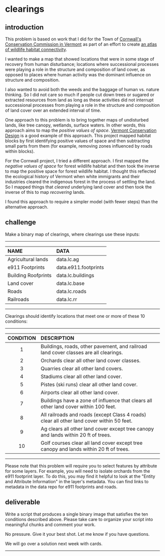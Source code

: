 # __clearings__

## introduction  

This problem is based on work that I did for the Town of [Cornwall's Conservation Commission in Vermont][ccc] as part of an effort to create [an atlas of wildlife habitat connectivity][ccc-atlas].  

I wanted to make a map that showed locations that were in some stage of recovery from human disturbance; locations where successional processes were playing a role in the structure and composition of land cover, as opposed to places where human activity was the dominant influence on structure and composition.  

I also wanted to avoid both the weeds and the baggage of human vs. nature thinking. So I did not care so much if people cut down trees or sugared or extracted resources from land as long as these activities did not interrupt successional processes from playing a role in the structure and composition of land cover over an extended interval of time.     

One approach to this problem is to bring together maps of undisturbed lands, like tree canopy, wetlands, surface waters. In other words, this approach aims to map the _positive values of space_. [Vermont Conservation Design][vcd] is a good example of this approach. This project mapped habitat blocks by first identifying positive values of space and then subtracting small parts from them (for example, removing zones influenced by roads within blocks). 

For the Cornwall project, I tried a different approach. I first mapped the _negative values of space_ for forest wildlife habitat and then took the inverse to map the positive space for forest wildlife habitat. I thought this reflected the ecological history of Vermont when white immigrants and their industries cleared the indigenous forest in the process of settling the land. So I mapped things that _cleared_ underlying land cover and then took the inverse of this to map _recovering_ lands.     

I found this approach to require a simpler model (with fewer steps) than the alternative approach. 

## challenge  

Make a binary map of clearings, where clearings use these inputs:  

---  

<center>

| NAME                      | DATA                      | 
| :---                      | :---                      |  
| Agricultural lands        | data.lc.ag                |
| e911 Footprints           | data.e911.footprints      | 
| Building Roofprints       | data.lc.buildings         |
| Land cover                | data.lc.base              |
| Roads                     | data.lc.roads             |  
| Railroads                 | data.lc.rr                |  

</center>  

---  

Clearings should identify locations that meet one or more of these 10 conditions:  

---  

<center>

| CONDITION | DESCRIPTION                                                                                           |  
| :---:     | :---                                                                                                  |
| 1         | Buildings, roads, other pavement, and railroad land cover classes are all clearings.                  |
| 2         | Orchards clear all other land cover classes.                                                          |
| 3         | Quarries clear all other land covers.                                                                 | 
| 4         | Stadiums clear all other land cover.                                                                  |
| 5         | Pistes (ski runs) clear all other land cover.                                                         |
| 6         | Airports clear all other land cover.                                                                  |
| 7         | Buildings have a zone of influence that clears all other land cover within 100 feet.                  |
| 8         | All railroads and roads (except Class 4 roads) clear all other land cover within 50 feet.             |  
| 9         | Ag clears all other land cover except tree canopy and lands within 20 ft of trees.                    | 
| 10        | Golf courses clear all land cover except tree canopy and lands within 20 ft of trees.                 |



</center>

---  

Please note that this problem will require you to select features by attribute for some layers. For example, you will need to isolate orchards from the e911 footprint layer. To do this, you may find it helpful to look at the "Entity and Attribute Information" in the layer's metadata. You can find links to metadata in the data repo for e911 footprints and roads.   

## deliverable  

Write a script that produces a single binary image that satisfies the ten conditions described above. Please take care to organize your script into meaningful chunks and comment your work.   

No pressure. Give it your best shot. Let me know if you have questions.  

We will go over a solution next week with cards.  






---

[ccc]: https://cornwallvt.com/cornwall-conservation-commission/
[ccc-atlas]: https://jhowarth.users.earthengine.app/view/cornwall-connectivity
[vcd]: https://anr.vermont.gov/node/1182